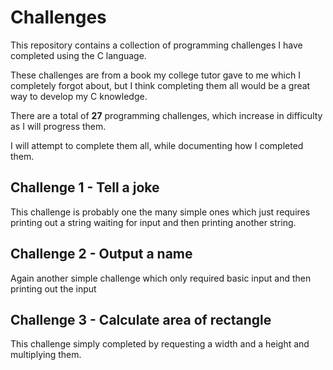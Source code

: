 # Challenges
This repository contains a collection of programming challenges I have completed using the C language.

These challenges are from a book my college tutor gave to me which I completely
forgot about, but I think completing them all would be a great way to develop my C
knowledge.

There are a total of **27** programming challenges, which increase in difficulty as I will progress them.

I will attempt to complete them all, while documenting how I completed them.

## Challenge 1 - Tell a joke
This challenge is probably one the many simple ones which just requires 
printing out a string waiting for input and then printing another string.

## Challenge 2 - Output a name
Again another simple challenge which only required basic input
and then printing out the input

## Challenge 3 - Calculate area of rectangle
This challenge simply completed by requesting a width and a height and
multiplying them.
